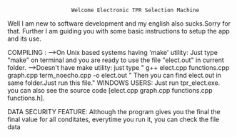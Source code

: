 						Welcome Electronic TPR Selection Machine
Well I am new to software development and my english also sucks.Sorry for that. Further I am guiding you with some basic instructions to setup
the app and its use.

COMPILING :
   -->On Unix based systems having 'make' utility:
      Just type "make" on terminal and you are ready to use the file "elect.out" in current folder.
   -->Doesn't have make utility:
      just type " g++ elect.cpp functions.cpp graph.cpp term_noecho.cpp -o elect.out "
	  Then you can find elect.out in same folder.Just run this file."
WINDOWS USERS:
	Just run tpr_elect.exe.
	you can also see the source code [elect.cpp graph.cpp functions.cpp functions.h].

DATA SECURITY FEATURE:
  Although the program gives you the final the final value for all conditates, everytime you run it,
  you can check the file data  



